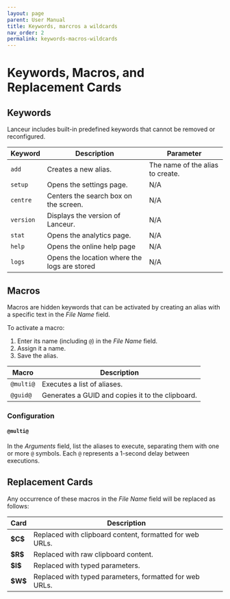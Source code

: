 ```yaml
---
layout: page
parent: User Manual
title: Keywords, marcros a wildcards
nav_order: 2
permalink: keywords-macros-wildcards
---
```


# Keywords, Macros, and Replacement Cards

## Keywords

Lanceur includes built-in predefined keywords that cannot be removed or reconfigured.

| Keyword   | Description                                   | Parameter                        |
|-----------|-----------------------------------------------| -------------------------------- |
| `add`     | Creates a new alias.                          | The name of the alias to create. |
| `setup`   | Opens the settings page.                      | N/A                              |
| `centre`  | Centers the search box on the screen.         | N/A                              |
| `version` | Displays the version of Lanceur.              | N/A                              |
| `stat`    | Opens the analytics page.                     | N/A                              |
| `help`    | Opens the online help page                    | N/A                              |
| `logs`    | Opens the location where the logs are stored  | N/A                              |

## Macros

Macros are hidden keywords that can be activated by creating an alias with a specific text in the _File Name_ field.

To activate a macro:

1. Enter its name (including `@`) in the _File Name_ field.
2. Assign it a name.
3. Save the alias.

| Macro     | Description                                      |
| --------- | ------------------------------------------------ |
| `@multi@` | Executes a list of aliases.                      |
| `@guid@`  | Generates a GUID and copies it to the clipboard. |

### Configuration

#### `@multi@`

In the _Arguments_ field, list the aliases to execute, separating them with one or more `@` symbols. Each `@` represents a 1-second delay between executions.

## Replacement Cards

Any occurrence of these macros in the _File Name_ field will be replaced as follows:

| Card    | Description                                              |
| ------- | -------------------------------------------------------- |
| **\$C$** | Replaced with clipboard content, formatted for web URLs. |
| **\$R$** | Replaced with raw clipboard content.                     |
| **\$I$** | Replaced with typed parameters.                          |
| **\$W$** | Replaced with typed parameters, formatted for web URLs.  |
